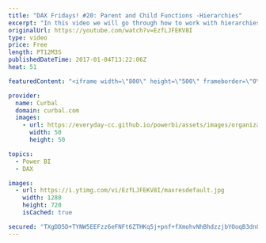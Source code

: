 ```yaml
---
title: "DAX Fridays! #20: Parent and Child Functions -Hierarchies"
excerpt: "In this video we will go through how to work with hierarchies using the following DAX functions: PATH, PATHLENGTH, PATHITEM, PATHITEMREVERSE, PATHCONTAINS  The example used will be a simplified bill of materials (BOM) but in the microsoft documentation, there is an excellent example for employees and"
originalUrl: https://youtube.com/watch?v=EzfLJFEKV8I
type: video
price: Free
length: PT12M3S
publishedDateTime: 2017-01-04T13:22:06Z
heat: 51

featuredContent: "<iframe width=\"800\" height=\"500\" frameborder=\"0\" src=\"https://www.youtube.com/embed/EzfLJFEKV8I\" allow=\"accelerometer; autoplay; encrypted-media; gyroscope; picture-in-picture\" allowfullscreen></iframe>"

provider:
  name: Curbal
  domain: curbal.com
  images:
    - url: https://everyday-cc.github.io/powerbi/assets/images/organizations/curbal.com-50x50.jpg
      width: 50
      height: 50

topics:
  - Power BI
  - DAX

images:
  - url: https://i.ytimg.com/vi/EzfLJFEKV8I/maxresdefault.jpg
    width: 1280
    height: 720
    isCached: true

secured: "TXgDD5D+TYNW5EEFzz6eFNFt6ZTHKq5j+pnf+fXmohvNhBhdzzjbYOoqB3dn8RbdxJZU+A31EZmeqCRhdmKzueoLuuMcYDqUS7mdLUR7LnVg/NxEUDT98xaq27qbU7tF6EwnmQ5ppgaRSFrBCydsZPELlLSUn56B/LdZV4rJmu73r8jUrxfG/dXJH0q9Fsc8G0HN+BHnkmeDEFGEcify5iiGx0vhgIq+Ub1IFTq3UzA0EyctQSRcZ4vMYsf9gi1vxzFE2J4xoUIvyYihE4dcM9S8JOI9fvwPEQOZJS3/bU0JLN3m/0nS4BLDpzVDbtZVnEwYrf7ZjR94vm8C3oUI0aQOpfjHeoSz90I8TcoFDCYNonBX2TTEa78wcWMyZw2QZKCNh3prbhDWUYzyUNw9fY6kEFtpw/YNvUZscga954I=;GrehyeITvk7sDXX7VM4EaQ=="
---
```


